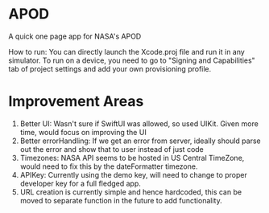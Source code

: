 # APOD
A quick one page app for NASA's APOD

How to run: You can directly launch the Xcode.proj file and run it in any simulator. To run on a device, you need to go to "Signing and Capabilities" tab of project settings and add your own provisioning profile.

# Improvement Areas
1) Better UI: Wasn't sure if SwiftUI was allowed, so used UIKit. Given more time, would focus on improving the UI
2) Better errorHandling: If we get an error from server, ideally should parse out the error and show that to user instead of just code
3) Timezones: NASA API seems to be hosted in US Central TimeZone, would need to fix this by the dateFormatter timezone.
4) APIKey: Currently using the demo key, will need to change to proper developer key for a full fledged app.
5) URL creation is currently simple and hence hardcoded, this can be moved to separate function in the future to add functionality.
